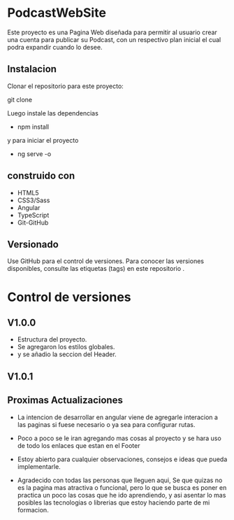 
# PodcastWebSite
Este proyecto es una Pagina Web diseñada para permitir al usuario crear una cuenta para publicar su Podcast, con un respectivo plan inicial el cual podra expandir cuando lo desee.

<!-- ver pagina web  -->

## Instalacion

Clonar el repositorio para este proyecto:

git clone 

Luego instale las dependencias

- npm install

y para iniciar el proyecto 

- ng serve -o

## construido con
- HTML5
- CSS3/Sass
- Angular 
- TypeScript
- Git-GitHub

## Versionado
Use GitHub para el control de versiones. Para conocer las versiones disponibles, consulte las etiquetas (tags) en este repositorio .

# Control de versiones

## V1.0.0

- Estructura del proyecto.
- Se agregaron los estilos globales.
- y se añadio la seccion del Header. 

## V1.0.1


## Proximas Actualizaciones

- La intencion de desarrollar en angular viene de agregarle interacion a las paginas si fuese necesario o ya sea para configurar rutas.

- Poco a poco se le iran agregando mas cosas al proyecto y se hara uso de todo los enlaces que estan en el Footer

- Estoy abierto para cualquier observaciones, consejos e ideas que pueda implementarle.

- Agradecido con todas las personas que lleguen aqui, Se que quizas no es la pagina mas atractiva o funcional, pero lo que se busca es poner en practica un poco las cosas que he ido aprendiendo, y asi asentar lo mas posibles las tecnologias o librerias que estoy haciendo parte de mi formacion.

